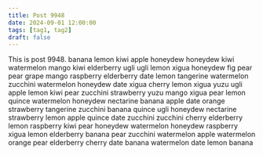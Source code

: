 ```yaml
---
title: Post 9948
date: 2024-09-01 12:00:00
tags: [tag1, tag2]
draft: false
---
```

This is post 9948.
banana
lemon
kiwi
apple
honeydew
honeydew
kiwi
watermelon
mango
kiwi
elderberry
ugli
ugli
lemon
xigua
honeydew
fig
pear
pear
grape
mango
raspberry
elderberry
date
lemon
tangerine
watermelon
zucchini
watermelon
honeydew
date
xigua
cherry
lemon
xigua
yuzu
ugli
apple
lemon
kiwi
pear
zucchini
strawberry
yuzu
mango
xigua
pear
lemon
quince
watermelon
honeydew
nectarine
banana
apple
date
orange
strawberry
tangerine
zucchini
banana
quince
ugli
honeydew
nectarine
strawberry
lemon
apple
quince
date
zucchini
zucchini
cherry
elderberry
lemon
raspberry
kiwi
pear
honeydew
watermelon
honeydew
raspberry
xigua
lemon
elderberry
banana
pear
zucchini
watermelon
apple
watermelon
orange
pear
elderberry
cherry
date
banana
watermelon
date
lemon
banana
